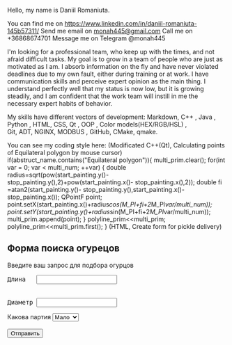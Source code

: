 Hello, my name is Daniil Romaniuta.

You can find me on 
	https://www.linkedin.com/in/daniil-romaniuta-145b57311/
Send me email on 
	monah445@gmail.com
Call me on 
	+36868674701
Message me on Telegram
	@monah445

I'm looking for a professional team, who keep up with the times, and not afraid difficult tasks. My goal is to grow in a team of people who are just as motivated as I am. I absorb information on the fly and have never violated deadlines due to my own fault, either during training or at work. I have communication skills and perceive expert opinion as the main thing. I understand perfectly well that my status is now low, but it is growing steadily, and I am confident that the work team will instill in me the necessary expert habits of behavior.

My skills have different vectors of development:
	Markdown,  C++ , Java , Python ,
	HTML, CSS, 
	Qt , 
	OOP , Color models(HEX/RGB/HSL) ,  
	Git,
	ADT, NGINX, MODBUS , GitHub, CMake, qmake.

You can see my coding style here:
(Modificated C++(Qt), Calculating points of Equilateral polygon by mouse cursor)
if(abstruct_name.contains("Equilateral polygon")){
	multi_prim.clear();
	for(int var = 0; var < multi_num; ++var) {
		double radius=sqrt(pow(start_painting.y()- stop_painting.y(),2)+pow(start_painting.x()- stop_painting.x(),2));
		double fi =atan2(start_painting.y()- stop_painting.y(),start_painting.x()-stop_painting.x());
		QPointF point;
		point.setX(start_painting.x()+radius*cos(M_PI+fi+2*M_PI*var/multi_num));
		point.setY(start_painting.y()+radius*sin(M_PI+fi+2*M_PI*var/multi_num));
		multi_prim.append(point);
	}
	polyline_prim<<multi_prim;
	polyline_prim<<multi_prim.first();
}
(HTML, Create form for pickle delivery)
<h2>Форма поиска огурецов</h2>
<form action="/people">
  <label>
    Введите ваш запрос для подбора огурцов
    <br>
<pre>
Длина   <input type="text" name="lenght"> 
<br>
Диаметр <input type="text" name="diametr">
</pre>
  </label>
    Какова партия

  <select>
    <option name="size" value="1">Мало</option>
    <option name="size" value="3">Много</option>
    <option name="size" value="5">Все</option>
  </select>
  <br>
  <br>
  <button>Отправить</button>
</form>

